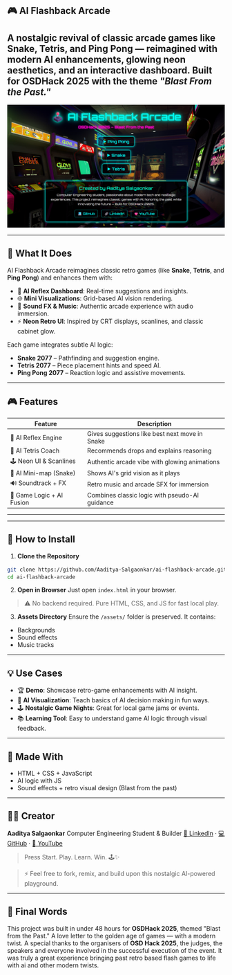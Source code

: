 ## 🎮 AI Flashback Arcade

A nostalgic revival of classic arcade games like Snake, Tetris, and Ping Pong — reimagined with modern AI enhancements, glowing neon aesthetics, and an interactive dashboard. Built for OSDHack 2025 with the theme *"Blast From the Past."*
---

![Logo](https://github.com/Aaditya-Salgaonkar/AI-Flashback-Arcade/blob/main/assets/images/Screenshot%202025-07-13%20164601.png?raw=true)

---

## 🚀 What It Does

AI Flashback Arcade reimagines classic retro games (like **Snake**, **Tetris**, and **Ping Pong**) and enhances them with:

* 🧠 **AI Reflex Dashboard**: Real-time suggestions and insights.
* 🌐 **Mini Visualizations**: Grid-based AI vision rendering.
* 🎵 **Sound FX & Music**: Authentic arcade experience with audio immersion.
* ⚡ **Neon Retro UI**: Inspired by CRT displays, scanlines, and classic cabinet glow.

Each game integrates subtle AI logic:

* **Snake 2077** – Pathfinding and suggestion engine.
* **Tetris 2077** – Piece placement hints and speed AI.
* **Ping Pong 2077** – Reaction logic and assistive movements.

---

## 🎮 Features

| Feature                   | Description                                    |
| ------------------------- | ---------------------------------------------- |
| 🧠 AI Reflex Engine       | Gives suggestions like best next move in Snake |
| 🧩 AI Tetris Coach        | Recommends drops and explains reasoning        |
| 🕹️ Neon UI & Scanlines   | Authentic arcade vibe with glowing animations  |
| 📡 AI Mini-map (Snake)    | Shows AI's grid vision as it plays             |
| 🔊 Soundtrack + FX        | Retro music and arcade SFX for immersion       |
| 🧬 Game Logic + AI Fusion | Combines classic logic with pseudo-AI guidance |

---

---

## 🧪 How to Install

1. **Clone the Repository**

```bash
git clone https://github.com/Aaditya-Salgaonkar/ai-flashback-arcade.git
cd ai-flashback-arcade
```

2. **Open in Browser**
   Just open `index.html` in your browser.

> ⚠️ No backend required. Pure HTML, CSS, and JS for fast local play.

3. **Assets Directory**
   Ensure the `/assets/` folder is preserved. It contains:

* Backgrounds
* Sound effects
* Music tracks

---

## 💡 Use Cases

* 🏆 **Demo**: Showcase retro-game enhancements with AI insight.
* 🧠 **AI Visualization**: Teach basics of AI decision making in fun ways.
* 🕹️ **Nostalgic Game Nights**: Great for local game jams or events.
* 📚 **Learning Tool**: Easy to understand game AI logic through visual feedback.


---


## 🧠 Made With

* HTML + CSS + JavaScript
* AI logic with JS 
* Sound effects + retro visual design (Blast from the past)

---

## 🧑‍💻 Creator

**Aaditya Salgaonkar**
Computer Engineering Student & Builder
[🔗 LinkedIn](https://linkedin.com/in/aadityasalgaonkar) · [💻 GitHub](https://github.com/Aaditya-Salgaonkar) · [🩷 YouTube](https://www.youtube.com/@TechnocratsCorner)



> Press Start. Play. Learn. Win. 🕹️✨

> ⚡ Feel free to fork, remix, and build upon this nostalgic AI-powered playground.

---

## 🏁 Final Words

This project was built in under 48 hours for **OSDHack 2025**, themed "Blast from the Past." A love letter to the golden age of games — with a modern twist.
A special thanks to the organisers of **OSD Hack 2025**, the judges, the speakers and everyone involved in the successful execution of the event. It was truly a great experience bringing past retro based flash games to life with ai and other modern twists.
